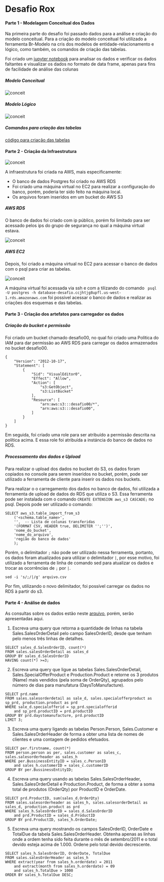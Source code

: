 # Desafio Rox


#### Parte 1 - Modelagem Conceitual dos Dados

Na primeira parte do desafio foi passado dados para a análise e criação do modelo conceitual. Para a criação do modelo conceitual 
foi utilizado a ferramenta Br-Modelo na cris dos modelos de entidade-relacionamento e lógico, como também, os comandos de criação das tabelas.

Foi criado um [jupyter notebook](https://github.com/johnnyy/desafio-rox/blob/main/notebook/Analise.ipynb) para analisar os dados e verificar os dados faltantes e visualizar os dados no formato de data frame, apenas para fins de facilidade de análise das colunas

##### Modelo Conceitual
![conceit](img/Conceitual_2.png)


##### Modelo Lógico
![conceit](img/Lógico_1.png)


##### Comandos para criação das tabelas

[código para criação das tabelas](https://github.com/johnnyy/desafio-rox/blob/main/consultas/banco.txt)

#### Parte 2 - Criação da Infraestrutura

![conceit](img/diagrama.png)


A infraestrutura foi criada na AWS, mais especificamente:
 
- O banco de dados Postgres foi criado no AWS RDS
- Foi criado uma máquina virtual no EC2 para realizar a configuração do banco, porém,
poderia ter sido feito na máquina local.
- Os arquivos foram inseridos em um bucket do AWS S3

  
##### AWS RDS

O banco de dados foi criado com ip público, porém foi limitado para ser acessado pelos ips do grupo de segurança no qual a máquina virtual estava.

![conceit](img/img3.png)

##### AWS EC2

Depois, foi criado a máquina virtual no EC2 para acessar o banco de dados com o psql para criar as tabelas.

![conceit](img/img4.png)

A máquina virtual foi acessada via ssh e com a tilizando do comando ``` psql -U postgres -h database-desafio.ccjhtjg8upfl.us-west-1.rds.amazonaws.com``` foi possivel acessar o banco de dados e realizar as criações dos esquemas e das tabelas.



#### Parte 3 - Criação dos artefatos para carregador os dados

##### Criação do bucket e permissão
Foi criado um bucket chamado desafio00, no qual foi criado uma Política do IAM para dar permissão ao AWS RDS para carregar os dados armazenados no bucket desafio00.
```
{
    "Version": "2012-10-17",
    "Statement": [
        {
            "Sid": "VisualEditor0",
            "Effect": "Allow",
            "Action": [
                "s3:GetObject",
                "s3:ListBucket"
            ],
            "Resource": [
                "arn:aws:s3:::desafio00/*",
                "arn:aws:s3:::desafio00",
            ]
        }
    ]
}
```
Em seguida, foi criado uma role para ser atribuído a permissão descrita na política acima. E essa role foi atribuída a instáncia do banco de dados no RDS.


##### Processamento dos dados e Upload

Para realizar o upload dos dados no bucket do S3, os dados foram copiados no console para serem inseridos no bucket, porém,
pode ser utilizado a ferramenta de cliente para inserir os dados nos buckets.

Para realizar o o carregamento dos dados no banco de dados, foi utilizada a ferramenta de upload de dados do RDS que utiliza o S3.
Essa ferramenta pode ser instalada com o comando ```CREATE EXTENSION aws_s3 CASCADE;``` no psql. Depois pode ser utilizado o comando:

```
SELECT aws_s3.table_import_from_s3
    ('<schema.table_name>',
    '',  -- Lista de colunas transferidas
    '(FORMAT CSV, HEADER true, DELIMITER '';'')',
    'nome_do_bucket',
    'nome_do_arquivo',
    'região do banco de dados'
    );
```
Porém, o delimitador ```;``` não pode ser utilizado nessa ferramenta, portanto, os dados foram atualizados para utilizar o delimitador ```|```, por esse motivo, foi utilizado a ferramenta de linha de comando sed para atualizar os dados e trocar as ocorrências de ```;``` por ```|```. 

```
sed -i 's/;/|/g' arquivo.csv
```

Por fim, utilizando o novo delimitador, foi possível carregar os dados no RDS à partir do s3.

#### Parte 4 - Análise de dados

As consultas sobre os dados estão neste [arquivo](https://github.com/johnnyy/desafio-rox/blob/main/consultas/analise.txt), porém, serão apresentadas aqui.

1. Escreva uma query que retorna a quantidade de linhas na tabela Sales.SalesOrderDetail pelo campo SalesOrderID, desde que tenham pelo menos três linhas de detalhes.

```
SELECT sales_d.SalesOrderID, count(*)
FROM sales.salesOrderDetail as sales_d
GROUP BY sales_d.SalesOrderID
HAVING count(*) >=3;
```

2. Escreva uma query que ligue as tabelas Sales.SalesOrderDetail, Sales.SpecialOfferProduct e Production.Product e retorne os 3 produtos (Name) mais vendidos (pela soma de OrderQty), agrupados pelo número de dias para manufatura (DaysToManufacture).
```
SELECT prd.name
FROM sales.salesorderdetail as sale_d, sales.specialofferproduct as sp_prd, production.product as prd 
WHERE sale_d.specialofferid = sp_prd.specialofferid 
    and sp_prd.productID = prd.productID 
GROUP BY prd.daystomanufacture, prd.productID
LIMIT 3;
```

3. Escreva uma query ligando as tabelas Person.Person, Sales.Customer e Sales.SalesOrderHeader de forma a obter uma lista de nomes de clientes e uma contagem de pedidos efetuados.

```
SELECT per.firstname, count(*)
FROM person.person as per, sales.customer as sales_c, sales.salesorderheader as sales_h 
WHERE per.BussinessEntityID = sales_c.PersonID 
    and sales_h.customerID = sales_c.customerID
GROUP BY per.BussinessEntityID;
```

4. Escreva uma query usando as tabelas Sales.SalesOrderHeader, Sales.SalesOrderDetail e Production.Product, de forma a obter a soma total de produtos (OrderQty) por ProductID e OrderDate.

```
SELECT prd.ProductID, sum(sales_d.OrderQty)
FROM sales.salesorderheader as sales_h, sales.salesorderDetail as sales_d, production.product as prd 
WHERE sales_h.SalesOrderID = sales_d.SalesOrderID 
    and prd.ProductID = sales_d.ProductID
GROUP BY prd.ProductID, sales_h.OrderDate;
```
  

5. Escreva uma query mostrando os campos SalesOrderID, OrderDate e TotalDue da tabela Sales.SalesOrderHeader. Obtenha apenas as linhas onde a ordem tenha sido feita durante o mês de setembro/2011 e o total devido esteja acima de 1.000. Ordene pelo total devido decrescente.

```
SELECT sales_h.SalesOrderID, OrderDate, TotalDue
FROM sales.salesOrderHeader as sales_h
WHERE extract(year from sales_h.orderdate) = 2011 
    and extract(month from sales_h.orderdate) = 09
    and sales_h.TotalDue > 1000
ORDER BY sales_h.TotalDue DESC;
```